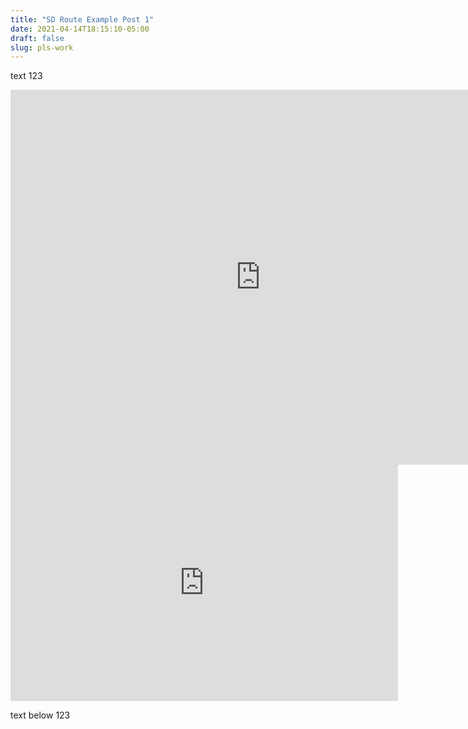```yaml
---
title: "SD Route Example Post 1"
date: 2021-04-14T18:15:10-05:00
draft: false
slug: pls-work
---
```


text 123

<iframe src="https://keystone.guru/oAOhtux/embed" style="width: 800px; height: 600px; border: none;"></iframe>

<iframe src="https://player.twitch.tv/?channel=yumytv&parent=www.example.com" frameborder="0" allowfullscreen="true" scrolling="no" height="378" width="620"></iframe>

text below 123

